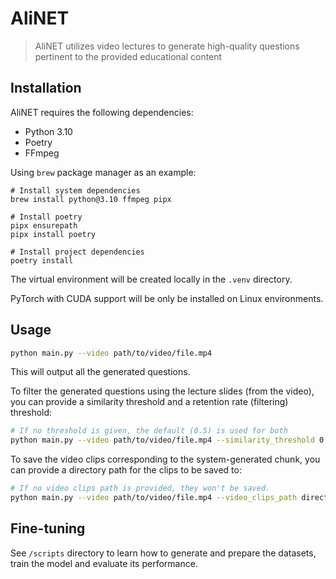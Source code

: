 # AliNET

> AliNET utilizes video lectures to generate high-quality questions pertinent to the provided educational content

## Installation

AliNET requires the following dependencies:

- Python 3.10
- Poetry
- FFmpeg

Using `brew` package manager as an example:

```shell
# Install system dependencies
brew install python@3.10 ffmpeg pipx

# Install poetry
pipx ensurepath
pipx install poetry

# Install project dependencies
poetry install
```

The virtual environment will be created locally in the `.venv` directory.

PyTorch with CUDA support will be only be installed on Linux environments.

## Usage

```sh
python main.py --video path/to/video/file.mp4
```

This will output all the generated questions.

To filter the generated questions using the lecture slides (from the video), you
can provide a similarity threshold and a retention rate (filtering) threshold:

```sh
# If no threshold is given, the default (0.5) is used for both
python main.py --video path/to/video/file.mp4 --similarity_threshold 0.6 --filtering_threshold 0.4
```

To save the video clips corresponding to the system-generated chunk, you can provide a directory path for the clips to be saved to:

```sh
# If no video clips path is provided, they won't be saved.
python main.py --video path/to/video/file.mp4 --video_clips_path directory/to/save/clips/to
```
## Fine-tuning

See `/scripts` directory to learn how to generate and prepare the datasets, train the model and evaluate its performance.
